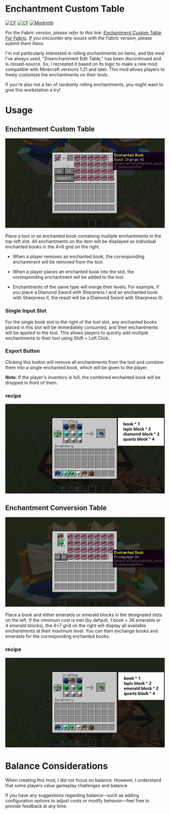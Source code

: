 # Enchantment Custom Table

<a href="https://www.curseforge.com/minecraft/mc-mods/enchantment-custom-table"><img src="http://cf.way2muchnoise.eu/versions/1229709.svg" alt="CF"></a>
<a href="https://www.curseforge.com/minecraft/mc-mods/enchantment-custom-table"><img src="http://cf.way2muchnoise.eu/1229709.svg" alt="CF"></a>
<a href="https://modrinth.com/mod/enchantment-custom-table"><img src="https://img.shields.io/modrinth/dt/enchantment-custom-table?logo=modrinth&label=&suffix=%20&style=flat&color=242629&labelColor=5ca424&logoColor=1c1c1c" alt="Modrinth"></a>

*For the Fabric version, please refer to this link: [Enchantment Custom Table For Fabric](https://github.com/HatanoKawa/EnchantmentCustomTable).
If you encounter any issues with the Fabric version, please submit them there.*

I'm not particularly interested in rolling enchantments on items, and the mod I've always used, "Disenchantment Edit Table," has been discontinued and is closed-source. So, I recreated it based on its logic to make a new mod compatible with Minecraft versions 1.21 and later. This mod allows players to freely customize the enchantments on their tools.

If you're also not a fan of randomly rolling enchantments, you might want to give this workstation a try!

# Usage

## Enchantment Custom Table

![enchantment custom table gui](./src/main/resources/doc/enchantment_custom_table_gui.jpg)

Place a tool or an enchanted book containing multiple enchantments in the top-left slot. All enchantments on the item will be displayed as individual enchanted books in the 4×6 grid on the right.

- When a player removes an enchanted book, the corresponding enchantment will be removed from the tool.

- When a player places an enchanted book into the slot, the corresponding enchantment will be added to the tool.

- Enchantments of the same type will merge their levels. For example, if you place a Diamond Sword with Sharpness I and an enchanted book with Sharpness II, the result will be a Diamond Sword with Sharpness III.

### Single Input Slot

For the single book slot to the right of the tool slot, any enchanted books placed in this slot will be immediately consumed, and their enchantments will be applied to the tool. This allows players to quickly add multiple enchantments to their tool using Shift + Left Click.

### Export Button

Clicking this button will remove all enchantments from the tool and combine them into a single enchanted book, which will be given to the player.

**Note**: If the player's inventory is full, the combined enchanted book will be dropped in front of them.

### recipe

![enchantment custom table recipe](./src/main/resources/doc/enchanting_custom_table_recipe.png)

## Enchantment Conversion Table

![enchantment conversion table gui](./src/main/resources/doc/enchantment_conversion_table_gui.jpg)

Place a book and either emeralds or emerald blocks in the designated slots on the left. If the minimum cost is met (by default, 1 book + 36 emeralds or 4 emerald blocks), the 4×7 grid on the right will display all available enchantments at their maximum level. You can then exchange books and emeralds for the corresponding enchanted books.

### recipe

![enchantment conversion table recipe](./src/main/resources/doc/enchantment_conversion_table_recipe.png)

# Balance Considerations
When creating this mod, I did not focus on balance. However, I understand that some players value gameplay challenges and balance.

If you have any suggestions regarding balance—such as adding configuration options to adjust costs or modify behavior—feel free to provide feedback at any time.